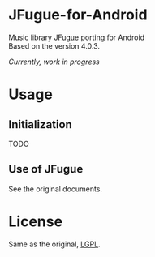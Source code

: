 JFugue-for-Android
==================

Music library [JFugue](http://www.jfugue.org/) porting for Android<br />
Based on the version 4.0.3.

*Currently, work in progress*

Usage
=====

Initialization
--------------
TODO

Use of JFugue
-------------
See the original documents.

License
=======
Same as the original, [LGPL](https://www.gnu.org/licenses/lgpl.html).
